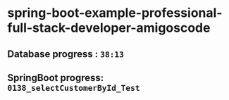 # spring-boot-example-professional-full-stack-developer-amigoscode

## Database progress : `38:13`
## SpringBoot progress: `0138_selectCustomerById_Test`
